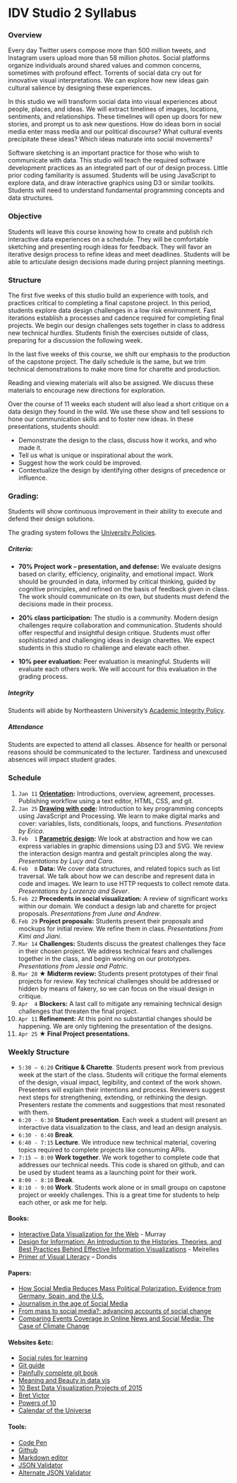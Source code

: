 # IDV Studio 2 Syllabus

### Overview
Every day Twitter users compose more than 500 million tweets,  and Instagram users upload more than 58 million photos.  Social platforms organize individuals around shared values and common concerns, sometimes with profound effect. Torrents of social data cry out for innovative visual interpretations. We can explore how new ideas gain cultural salience by designing these experiences.

In this studio we will transform social data into visual experiences about people, places, and ideas. We will extract timelines of images, locations, sentiments, and relationships. These timelines will open up doors for new stories, and prompt us to ask new questions. How do ideas born in social media enter mass media and our political discourse? What cultural events precipitate these ideas? Which ideas maturate into social movements?

Software sketching is an important practice for those who wish to communicate with data. This studio will teach the required software development practices as an integrated part of our of design process. Little prior coding familiarity is assumed. Students will be using JavaScript to explore data, and draw interactive graphics using D3 or similar toolkits. Students will need to understand fundamental programming concepts and data structures.

### Objective
Students will leave this course knowing how to create and publish rich interactive data experiences on a schedule. They will be comfortable sketching and presenting rough ideas for feedback. They will favor an iterative design process to refine ideas and meet deadlines. Students will be able to articulate design  decisions made during project planning meetings.

### Structure
The first five weeks of this studio build an experience with tools, and practices critical to completing a final capstone project. In this period, students explore data design challenges in a low risk environment. Fast iterations establish a processes and cadence required for completing final projects. We begin our design challenges sets together in class to address new technical hurdles. Students finish the exercises outside of class, preparing for a discussion the following week.

In the last five weeks of this course, we shift our emphasis to the production of the capstone project. The daily schedule is the same, but we trim technical demonstrations to make more time for charette and production.

Reading and viewing materials will also be assigned. We discuss these materials to encourage new directions for exploration.

Over the course of 11 weeks each student will also lead a short critique on a data design they found in the wild. We use these show and tell sessions to hone our communication skills and to foster new ideas. In these presentations, students should:
* Demonstrate the design to the class, discuss how it works, and who made it.
* Tell us what is unique or inspirational about the work.
* Suggest how the work could be improved.
* Contextualize the design by identifying other designs of precedence or influence.


### Grading:
Students will show continuous improvement in their ability to execute and defend their design solutions.

The grading system follows the [University Policies](http://www.northeastern.edu/registrar/gradingsystem.html).

##### Criteria:
* __70% Project work – presentation, and defense:__ We evaluate designs based on clarity, efficiency, originality, and emotional impact. Work should be grounded in data, informed by critical thinking, guided by cognitive principles, and refined on the basis of feedback given in class. The work should communicate on its own, but students must defend the decisions made in their process.
* __20% class participation:__ The studio is a community. Modern design challenges require collaboration and communication. Students should offer respectful and insightful design critique. Students must offer sophisticated and challenging ideas in design charettes. We expect students in this studio ro challenge and elevate each other.

* __10% peer evaluation:__ Peer evaluation is meaningful. Students will evaluate each others work. We will account for this evaluation in the grading process.

##### Integrity
Students will abide by Northeastern University’s [Academic Integrity Policy](http://www.northeastern.edu/osccr/academicintegrity/).

##### Attendance
Students are expected to attend all classes. Absence for health or personal reasons should be communicated to the lecturer. Tardiness and unexcused absences will impact student grades.

### Schedule
1. `Jan 11` __[Orientation](./01/):__ Introductions, overview, agreement, processes. Publishing workflow using a text editor, HTML, CSS, and git.
2. `Jan 25` __[Drawing with code](./02/):__ Introduction to key programming concepts using JavaScript and Processing. We learn to make digital marks and cover: variables, lists, conditionals, loops, and functions. _Presentation by Erica_.
3. `Feb  1` __[Parametric design](./03/):__ We look at abstraction and how we can express variables in graphic dimensions using D3 and SVG. We review the interaction design mantra and gestalt principles along the way. _Presentations by Lucy and Cara_.
4. `Feb  8` __Data:__ We cover data structures, and related topics such as list traversal. We talk about how we can describe and represent data in code and images. We learn to use HTTP requests to collect remote data. _Presentations by Lorzenzo and Sever_.
5. `Feb 22` __Precedents in social visualization:__ A review of significant works within our domain. We conduct a design lab and charette for project proposals. _Presentations from June and Andrew_.
6. `Feb 29` __Project proposals:__ Students present their proposals and mockups for initial review. We refine them in class. _Presentations from Kimi and Jiani_.
7. `Mar 14` __Challenges:__ Students discuss the greatest challenges they face in their chosen project. We address technical fears and challenges together in the class, and begin working on our prototypes. _Presentations from Jessie and Patric_.
8. `Mar 28` __★ Midterm review:__ Students present prototypes of their final projects for review. Key technical challenges should be addressed or hidden by means of fakery, so we can focus on the visual design in critique.
9. `Apr  4` __Blockers:__ A last call to mitigate any remaining technical design challenges that threaten the final project.
10. `Apr 11` __Refinement:__ At this point no substantial changes should be happening. We are only tightening the presentation of the designs.
11. `Apr 25` __★ Final Project presentations.__


### Weekly Structure
* `5:30 – 6:20` __Critique & Charette__. Students present work from previous week at the start of the class. Students will critique the formal elements of the design, visual impact, legibility, and context of the work shown. Presenters will explain their intentions and process. Reviewers suggest next steps for strengthening, extending, or rethinking the design. Presenters restate the comments and suggestions that most resonated with them.
* `6:20 - 6:30` __Student presentation__. Each week a student will present an interactive data visualization to the class, and lead an design analysis.
* `6:30 - 6:40` __Break__.
* `6:40 - 7:15` __Lecture__.  We introduce new technical material, covering topics required to complete projects like consuming APIs.
* `7:15 – 8:00` __Work together__. We work together to complete code that addresses our technical needs. This code is shared on github, and can be used by student teams as a launching point for their work.
* `8:00 - 8:10` __Break__.
* `8:10 - 9:00` __Work__. Students work alone or in small groups on capstone project or weekly challenges. This is a great time for students to help each other, or ask me for help.

#### Books:
* [Interactive Data Visualization for the Web](http://www.amazon.com/Interactive-Data-Visualization-Scott-Murray/dp/1449339735/ref=sr_1_2?ie=UTF8&qid=1451940377&sr=8-2&keywords=D3+data) - Murray
* [Design for Information: An Introduction to the Histories, Theories, and Best Practices Behind Effective Information Visualizations](https://www.amazon.com/gp/product/1592538061/ref=ox_sc_sfl_title_14?ie=UTF8&psc=1&smid=ATVPDKIKX0DER) - Meirelles
* [Primer of Visual Literacy](http://www.amazon.com/Primer-Visual-Literacy-Donis-Dondis/dp/0262540290/ref=sr_1_1?s=books&ie=UTF8&qid=1451940566&sr=1-1&keywords=primer+of+visual+literacy) – Dondis

#### Papers:
* [How Social Media Reduces Mass Political Polarization. Evidence from Germany, Spain, and the U.S.](http://pablobarbera.com/static/barbera_polarization_APSA.pdf)
* [Journalism in the age of Social Media](https://reutersinstitute.politics.ox.ac.uk/sites/default/files/Journalism%20in%20the%20Age%20of%20Social%20Media.pdf)
* [From mass to social media?: advancing accounts of social change ](http://eprints.lse.ac.uk/62075/1/__lse.ac.uk_storage_LIBRARY_Secondary_libfile_shared_repository_Content_Livingstone,%20S_From%20mass%20to%20social%20media_Livingstone_From%20mass%20to%20social_2015.pdf)
* [Comparing Events Coverage in Online News and Social Media:
The Case of Climate Change](http://crisislex.org/papers/icwsm2015_climate_change_media_gap.pdf)

#### Websites &etc:
* [Social rules for learning](https://www.recurse.com/manual#sub-sec-social-rules)
* [Git guide](http://rogerdudler.github.io/git-guide/)
* [Painfully complete git book](https://git-scm.com/book/en/v2)
* [Meaning and Beauty in data vis](http://lisacharlotterost.github.io/2015/12/19/Meaning-and-Beauty-in-Data-Vis/)
* [10 Best Data Visualization Projects of 2015](https://flowingdata.com/2015/12/22/10-best-data-visualization-projects-of-2015/)
* [Bret Victor](http://worrydream.com/)
* [Powers of 10](https://www.youtube.com/watch?v=0fKBhvDjuy0)
* [Calendar of the Universe](https://www.youtube.com/watch?v=Ln8UwPd1z20)

#### Tools:
* [Code Pen](http://codepen.io/pen/)
* [Github](http://github.com)
* [Markdown editor](http://dillinger.io/)
* [JSON Validator](http://www.jsoneditoronline.org/)
* [Alternate JSON Validator](https://jsonformatter.curiousconcept.com/)
